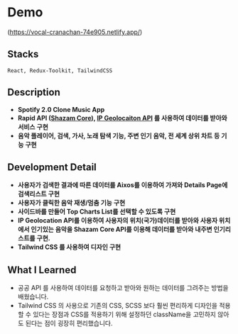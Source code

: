 # Demo
(https://vocal-cranachan-74e905.netlify.app/)

## Stacks
```
React, Redux-Toolkit, TailwindCSS
```

## Description

- ****Spotify 2.0 Clone Music App****
- **Rapid API ([Shazam Core](https://rapidapi.com/tipsters/api/shazam-core?utm_source=youtube.com%2FJavaScriptMastery&utm_medium=referral&utm_campaign=DevRel)), [IP Geolocaiton API](https://geo.ipify.org/) 를 사용하여 데이터를 받아와 서비스 구현**
- **음악 플레이어, 검색, 가사, 노래 탐색 기능, 주변 인기 음악, 전 세계 상위 차트 등 기능 구현**

## **Development Detail**

- **사용자가 검색한 결과에 따른 데이터를 Aixos를 이용하여 가져와 Details Page에 검색리스트 구현**
- **사용자가 클릭한 음악 재생/멈춤 기능 구현**
- **사이드바를 만들어 Top Charts List를 선택할 수 있도록 구현**
- **IP Geolocation API를 이용하여 사용자의 위치(국가)데이터를 받아와 사용자 위치에서 인기있는 음악을 Shazam Core API를 이용해 데이터를 받아와 내주변 인기리스트를 구현.**
- **Tailwind CSS 를 사용하여 디자인 구현**

## What I Learned

- 공공 API 를 사용하여 데이터를 요청하고 받아와 원하는 데이터를 그려주는 방법을 배웠습니다.
- Tailwind CSS 의 사용으로 기존의 CSS, SCSS 보다 훨씬 편리하게 디자인을 적용할 수 있다는 장점과 CSS를 적용하기 위해 설정하던 className을 고민하지 않아도 된다는 점이 굉장히 편리했습니다.
